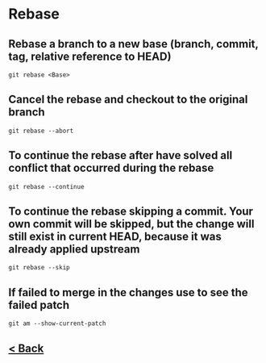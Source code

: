 # Rebase

## Rebase a branch to a new base (branch, commit, tag, relative reference to HEAD)

    git rebase <Base>

## Cancel the rebase and checkout to the original branch

    git rebase --abort

## To continue the rebase after have solved all conflict that occurred during the rebase

    git rebase --continue

## To continue the rebase skipping a commit. Your own commit will be skipped, but the change will still exist in current HEAD, because it was already applied upstream

    git rebase --skip

## If failed to merge in the changes use to see the failed patch

    git am --show-current-patch

## [< Back](README.md)
